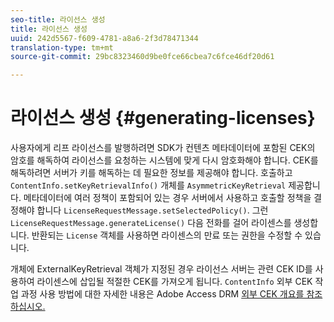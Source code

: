 ```yaml
---
seo-title: 라이선스 생성
title: 라이선스 생성
uuid: 242d5567-f609-4781-a8a6-2f3d78471344
translation-type: tm+mt
source-git-commit: 29bc8323460d9be0fce66cbea7c6fce46df20d61

---
```



# 라이선스 생성 {#generating-licenses}

사용자에게 리프 라이선스를 발행하려면 SDK가 컨텐츠 메타데이터에 포함된 CEK의 암호를 해독하여 라이선스를 요청하는 시스템에 맞게 다시 암호화해야 합니다. CEK를 해독하려면 서버가 키를 해독하는 데 필요한 정보를 제공해야 합니다. 호출하고 `ContentInfo.setKeyRetrievalInfo()` 개체를 `AsymmetricKeyRetrieval` 제공합니다. 메타데이터에 여러 정책이 포함되어 있는 경우 서버에서 사용하고 호출할 정책을 결정해야 합니다 `LicenseRequestMessage.setSelectedPolicy()`. 그런 `LicenseRequestMessage.generateLicense()` 다음 전화를 걸어 라이센스를 생성합니다. 반환되는 `License` 객체를 사용하면 라이센스의 만료 또는 권한을 수정할 수 있습니다.

개체에 ExternalKeyRetrieval 객체가 지정된 경우 라이선스 서버는 관련 CEK ID를 사용하여 라이센스에 삽입될 적절한 CEK를 가져오게 됩니다. `ContentInfo` 외부 CEK 작업 과정 사용 방법에 대한 자세한 내용은 Adobe Access DRM [외부 CEK 개요를 참조하십시오.](../../../aaxs-drm-xkey-mgmt/aaxs-drm-using-external-cek-overview.md)
